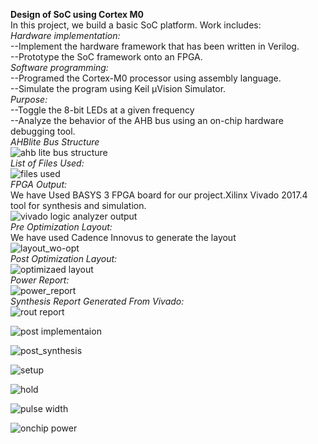 __Design of SoC using Cortex M0__   
In this project, we build a basic SoC platform. Work includes:  
_Hardware implementation:_        
      --Implement the hardware framework that has been written in Verilog.  
      --Prototype the SoC framework onto an FPGA.  
_Software programming:_  
      --Programed the Cortex-M0 processor using assembly language.  
      --Simulate the program using Keil μVision Simulator.  
_Purpose:_  
     --Toggle the 8-bit LEDs at a given frequency  
     --Analyze the behavior of the AHB bus using an on-chip hardware debugging tool.  
_AHBlite Bus Structure_  
![ahb lite bus structure](https://user-images.githubusercontent.com/38091478/49682861-71491280-fae1-11e8-9544-869fef0752be.JPG)  
_List of Files Used:_  
![files used](https://user-images.githubusercontent.com/38091478/49682963-55df0700-fae3-11e8-9d70-5de17e26e6f7.JPG)  
_FPGA Output:_  
We have Used BASYS 3 FPGA board for our project.Xilinx Vivado 2017.4 tool for synthesis and simulation.  
![vivado logic analyzer output](https://user-images.githubusercontent.com/38091478/49682982-9d659300-fae3-11e8-8f6b-2ee8794c7e81.JPG)  
_Pre Optimization Layout:_  
We have used Cadence Innovus to generate the layout  
![layout_wo-opt](https://user-images.githubusercontent.com/38091478/49683033-617efd80-fae4-11e8-9c6b-4d767e081de6.png)  
_Post Optimization Layout:_  
![optimizaed layout](https://user-images.githubusercontent.com/38091478/49683047-aacf4d00-fae4-11e8-91a3-940c721263fe.png)  
_Power Report:_  
![power_report](https://user-images.githubusercontent.com/38091478/49707864-336bfb80-fc53-11e8-9264-3b8a2c1c36ec.png)  
_Synthesis Report Generated From Vivado:_  
![rout report](https://user-images.githubusercontent.com/38091478/49707954-978ebf80-fc53-11e8-923f-423c700f19be.JPG)  

![post implementaion](https://user-images.githubusercontent.com/38091478/49707974-aecdad00-fc53-11e8-880a-3bbad93a9389.JPG)  

![post_synthesis](https://user-images.githubusercontent.com/38091478/49707976-af664380-fc53-11e8-8516-c37e7d953b04.JPG)  

![setup](https://user-images.githubusercontent.com/38091478/49708024-dc1a5b00-fc53-11e8-89d3-d712b8a529ea.JPG)  

![hold](https://user-images.githubusercontent.com/38091478/49708022-dae92e00-fc53-11e8-8c97-5926bf5a4ee6.JPG)  

![pulse width](https://user-images.githubusercontent.com/38091478/49708023-db81c480-fc53-11e8-83c7-6817e5791b86.JPG)  

![onchip power](https://user-images.githubusercontent.com/38091478/49708078-197ee880-fc54-11e8-8a9c-9801aa9982cf.JPG)  







     
     
